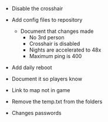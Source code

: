 * Disable the crosshair

* Add config files to repository
  * Document that changes made
    * No 3rd person
    * Crosshair is disabled
    * Nights are accelerated to 48x
    * Maximum ping is 400

* Add daily reboot
 * Document it so players know

* Link to map not in game

* Remove the temp.txt from the folders

* Changes passwords

